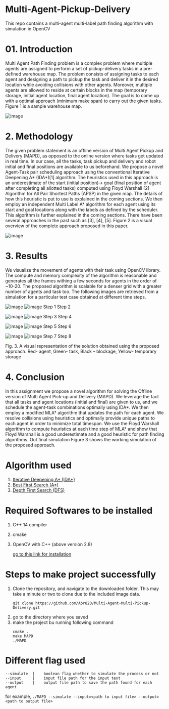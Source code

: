 # Multi-Agent-Pickup-Delivery
This repo contains a multi-agent multi-label path finding algorithm with simulation in OpenCV

# 01. Introduction
Multi Agent Path Finding problem is a complex problem where multiple agents are assigned to perform a set of pickup-delivery tasks in a pre-defined warehouse map. The problem consists of assigning tasks to each agent and designing a path to pickup the task and deliver it in the desired location while avoiding collisions with other agents. Moreover, multiple agents are allowed to reside at certain blocks in the map (temporary storage, initial agent location, final agent location). The goal is to come up with a optimal approach (minimum make span) to carry out the given tasks. Figure 1 is a sample warehouse map.


![image](https://user-images.githubusercontent.com/48293666/112762331-bc71f100-901c-11eb-9853-a82b8e873dec.png)

# 2. Methodology
The given problem statement is an offline version of Multi Agent Pickup and Delivery (MAPD), as opposed to the online version where tasks get updated in real time. In our case, all the tasks, task pickup and delivery and robot initial and final positions are available to us beforehand. We propose a novel Agent-Task pair scheduling approach using the conventional Iterative Deepening A* (IDA*)[1] algorithm. The heuristics used in this approach is an underestimate of the start (initial position)-> goal (final position of agent after completing all allotted tasks) computed using Floyd Warshall [2] Algorithm for All Pair Shortest Paths (APSP) in the given map. The details of how this heuristic is put to use is explained in the coming sections. We then employ an independent Multi Label A* algorithm for each agent using its start and goal locations along with the labels as defined by the scheduler. This algorithm is further explained in the coming sections. There have been several approaches in the past such as [3], [4], [5]. Figure 2 is a visual overview of the complete approach proposed in this paper.

![image](https://user-images.githubusercontent.com/48293666/112764047-89cbf680-9024-11eb-912c-c02c427f3d93.png)


# 3. Results

We visualize the movement of agents with their task using OpenCV library. The compute and memory complexity of the algorithm is reasonable and generates all the frames withing a few seconds for agents in the order of ~10-20. The proposed algorithm is scalable for a denser grid with a greater number of agents and task too. The following images are retrieved from a simulation for a particular test case obtained at different time steps.

![image](https://user-images.githubusercontent.com/48293666/112764264-5dfd4080-9025-11eb-84c2-64a178585762.png) ![image](https://user-images.githubusercontent.com/48293666/112764276-6b1a2f80-9025-11eb-90e8-ad0575492154.png) 
Step 1												Step 2	


![image](https://user-images.githubusercontent.com/48293666/112764282-71a8a700-9025-11eb-9908-025f53cbb4a7.png)	![image](https://user-images.githubusercontent.com/48293666/112764357-bb918d00-9025-11eb-89d2-f7aeac7fe6ec.png)
Step 3												Step 4

![image](https://user-images.githubusercontent.com/48293666/112764376-d95ef200-9025-11eb-9269-69cec2deb5c4.png)	![image](https://user-images.githubusercontent.com/48293666/112764380-e1b72d00-9025-11eb-98ea-baae4b1b174c.png)
Step 5												Step 6

![image](https://user-images.githubusercontent.com/48293666/112764518-95202180-9026-11eb-83e0-717ac3a9a1d7.png)	![image](https://user-images.githubusercontent.com/48293666/112764530-9bae9900-9026-11eb-8b4b-04c8670090e6.png)
Step 7												Step 8

Fig. 3. A visual representation of the solution obtained using the proposed approach. Red- agent, Green- task, 
Black – blockage, Yellow- temporary storage


# 4. Conclusion

In this assignment we propose a novel algorithm for solving the Offline version of Multi Agent Pick-up and Delivery (MAPD). We leverage the fact that all tasks and agent locations (initial and final) are given to us, and we schedule the agent-task combinations optimally using IDA*. We then employ a modified MLA* algorithm that updates the path for each agent. We resolve collisions using heuristics and optimally provide unique paths to each agent in order to minimize total timespan. We use the Floyd Warshall algorithm to compute heuristics at each time step of MLA* and show that Floyd Warshall is a good underestimate and a good heuristic for path finding algorithms. Out final simulation Figure 3 shows the working simulation of the proposed approach. 


# Algorithm used
1. [Iterative Deepening A* (IDA*)](https://www.geeksforgeeks.org/iterative-deepening-searchids-iterative-deepening-depth-first-searchiddfs/)
2. [Best First Search (A*)](https://www.geeksforgeeks.org/best-first-search-informed-search/)
3. [Depth First Search (DFS)](https://www.geeksforgeeks.org/depth-first-search-or-dfs-for-a-graph/)       

# Required Softwares to be installed
1. C++ 14 compiler
2. cmake
3. OpenCV with C++ (above version 2.8)

	[go to this link for installation](https://medium.com/@theorose49/install-opencv-at-ubuntu-18-04-lts-c60bd45bd040)

# Steps to make project successfully

1. Clone the repository, and navigate to the downloaded folder. This may take a minute or two to clone due to the included image data.
	```
	git clone https://github.com/Abr820/Multi-Agent-Multi-Pickup-Delivery.git
	```
2. go to the directory where you saved
3. make the project bu running following command
    ```
    cmake .
    make MAPD
    ./MAPD
    ```
    
# Different flag used
```
--simulate	|    boolean flag whether to simulate the process or not
--input		|    input file path for the input text
--output	|    output file path to save the path found for each agent
```
for example,
``` ./MAPD --simulate --input=<path to input file> --output=<path to output file> ```


    
    
    
